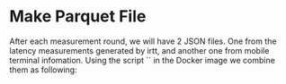 # Make Parquet File 

After each measurement round, we will have 2 JSON files. One from the latency measurements generated by irtt, and another one from mobile terminal infomation. Using the script `` in the Docker image we combine them as following:

```

```
